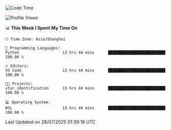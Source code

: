 <!--START_SECTION:waka-->
![Code Time](http://img.shields.io/badge/Code%20Time-3%2C050%20hrs%2058%20mins-blue)

![Profile Views](http://img.shields.io/badge/Profile%20Views-1-blue)

📊 **This Week I Spent My Time On** 

```text
🕑︎ Time Zone: Asia/Shanghai

💬 Programming Languages: 
Python                   13 hrs 44 mins      █████████████████████████   100.00 % 

🔥 Editors: 
VS Code                  13 hrs 44 mins      █████████████████████████   100.00 % 

🐱‍💻 Projects: 
star_identification      13 hrs 44 mins      █████████████████████████   100.00 % 

💻 Operating System: 
WSL                      13 hrs 44 mins      █████████████████████████   100.00 % 
```


 Last Updated on 28/07/2025 01:39:18 UTC
<!--END_SECTION:waka-->